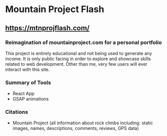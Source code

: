 # Mountain Project Flash
## https://mtnprojflash.com/
### Reimagination of mountainproject.com for a personal portfolio
This project is entirely educational and not being used to generate any income. It is only public facing in order to explore and showcase skills related to web development. Other than me, very few users will ever interact with this site. 

### Summary of Tools
- React App
- GSAP animations



### Citations
- Mountain Project (all information about rock climbs including: static images, names, descriptions, comments, reviews, GPS data)
